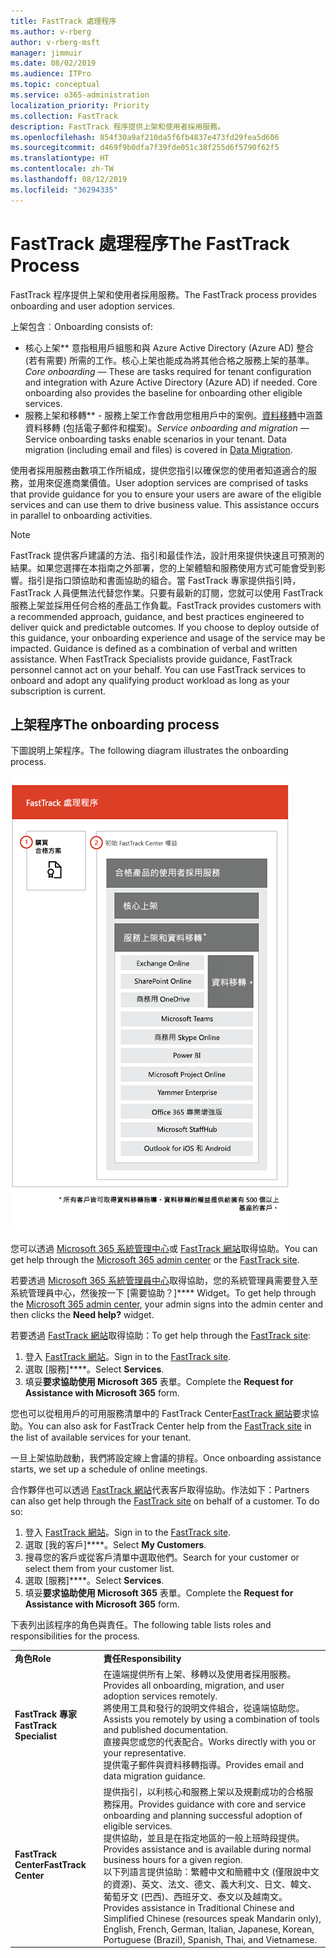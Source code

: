 ```yaml
---
title: FastTrack 處理程序
ms.author: v-rberg
author: v-rberg-msft
manager: jimmuir
ms.date: 08/02/2019
ms.audience: ITPro
ms.topic: conceptual
ms.service: o365-administration
localization_priority: Priority
ms.collection: FastTrack
description: FastTrack 程序提供上架和使用者採用服務。
ms.openlocfilehash: 854f30a9af210da5f6fb4837e473fd29fea5d606
ms.sourcegitcommit: d469f9b0dfa7f39fde051c38f255d6f5790f62f5
ms.translationtype: HT
ms.contentlocale: zh-TW
ms.lasthandoff: 08/12/2019
ms.locfileid: "36294335"
---
```

# <a name="the-fasttrack-process"></a><span data-ttu-id="3ee44-103">FastTrack 處理程序</span><span class="sxs-lookup"><span data-stu-id="3ee44-103">The FastTrack Process</span></span>

<span data-ttu-id="3ee44-104">FastTrack 程序提供上架和使用者採用服務。</span><span class="sxs-lookup"><span data-stu-id="3ee44-104">The FastTrack process provides onboarding and user adoption services.</span></span> 
  
<span data-ttu-id="3ee44-105">上架包含︰</span><span class="sxs-lookup"><span data-stu-id="3ee44-105">Onboarding consists of:</span></span>
  
- <span data-ttu-id="3ee44-p101">核心上架\*\*  意指租用戶組態和與 Azure Active Directory (Azure AD) 整合 (若有需要) 所需的工作。核心上架也能成為將其他合格之服務上架的基準。</span><span class="sxs-lookup"><span data-stu-id="3ee44-p101">*Core onboarding* — These are tasks required for tenant configuration and integration with Azure Active Directory (Azure AD) if needed. Core onboarding also provides the baseline for onboarding other eligible services.</span></span> 
- <span data-ttu-id="3ee44-p102">服務上架和移轉\*\* - 服務上架工作會啟用您租用戶中的案例。[資料移轉](O365-data-migration.md)中涵蓋資料移轉 (包括電子郵件和檔案)。</span><span class="sxs-lookup"><span data-stu-id="3ee44-p102">*Service onboarding and migration* — Service onboarding tasks enable scenarios in your tenant. Data migration (including email and files) is covered in [Data Migration](O365-data-migration.md).</span></span> 
    
<span data-ttu-id="3ee44-p103">使用者採用服務由數項工作所組成，提供您指引以確保您的使用者知道適合的服務，並用來促進商業價值。</span><span class="sxs-lookup"><span data-stu-id="3ee44-p103">User adoption services are comprised of tasks that provide guidance for you to ensure your users are aware of the eligible services and can use them to drive business value. This assistance occurs in parallel to onboarding activities.</span></span>
  
> [!NOTE]
> <span data-ttu-id="3ee44-p104">FastTrack 提供客戶建議的方法、指引和最佳作法，設計用來提供快速且可預測的結果。如果您選擇在本指南之外部署，您的上架體驗和服務使用方式可能會受到影響。指引是指口頭協助和書面協助的組合。當 FastTrack 專家提供指引時，FastTrack 人員便無法代替您作業。只要有最新的訂閱，您就可以使用 FastTrack 服務上架並採用任何合格的產品工作負載。</span><span class="sxs-lookup"><span data-stu-id="3ee44-p104">FastTrack provides customers with a recommended approach, guidance, and best practices engineered to deliver quick and predictable outcomes. If you choose to deploy outside of this guidance, your onboarding experience and usage of the service may be impacted. Guidance is defined as a combination of verbal and written assistance. When FastTrack Specialists provide guidance, FastTrack personnel cannot act on your behalf. You can use FastTrack services to onboard and adopt any qualifying product workload as long as your subscription is current.</span></span> 
  
## <a name="the-onboarding-process"></a><span data-ttu-id="3ee44-117">上架程序</span><span class="sxs-lookup"><span data-stu-id="3ee44-117">The onboarding process</span></span>

<span data-ttu-id="3ee44-118">下圖說明上架程序。</span><span class="sxs-lookup"><span data-stu-id="3ee44-118">The following diagram illustrates the onboarding process.</span></span>
  
![使用上架權益的時間表](media/O365-Onboarding-Timeline.png)
  
<span data-ttu-id="3ee44-120">您可以透過 [Microsoft 365 系統管理中心](https://go.microsoft.com/fwlink/?linkid=2032704)或 [FastTrack 網站](https://go.microsoft.com/fwlink/?linkid=780698)取得協助。</span><span class="sxs-lookup"><span data-stu-id="3ee44-120">You can get help through the [Microsoft 365 admin center](https://go.microsoft.com/fwlink/?linkid=2032704) or the [FastTrack site](https://go.microsoft.com/fwlink/?linkid=780698).</span></span> 

<span data-ttu-id="3ee44-121">若要透過 [Microsoft 365 系統管理員中心](https://go.microsoft.com/fwlink/?linkid=2032704)取得協助，您的系統管理員需要登入至系統管理員中心，然後按一下 [需要協助？]\*\*\*\* Widget。</span><span class="sxs-lookup"><span data-stu-id="3ee44-121">To get help through the [Microsoft 365 admin center](https://go.microsoft.com/fwlink/?linkid=2032704), your admin signs into the admin center and then clicks the **Need help?** widget.</span></span> 

<span data-ttu-id="3ee44-122">若要透過 [FastTrack 網站](https://go.microsoft.com/fwlink/?linkid=780698)取得協助：</span><span class="sxs-lookup"><span data-stu-id="3ee44-122">To get help through the [FastTrack site](https://go.microsoft.com/fwlink/?linkid=780698):</span></span> 
1.  <span data-ttu-id="3ee44-123">登入 [FastTrack 網站](https://go.microsoft.com/fwlink/?linkid=780698)。</span><span class="sxs-lookup"><span data-stu-id="3ee44-123">Sign in to the [FastTrack site](https://go.microsoft.com/fwlink/?linkid=780698).</span></span> 
2.  <span data-ttu-id="3ee44-124">選取 [服務]\*\*\*\*。</span><span class="sxs-lookup"><span data-stu-id="3ee44-124">Select **Services**.</span></span>
3.  <span data-ttu-id="3ee44-125">填妥**要求協助使用 Microsoft 365** 表單。</span><span class="sxs-lookup"><span data-stu-id="3ee44-125">Complete the **Request for Assistance with Microsoft 365** form.</span></span> 
  
 <span data-ttu-id="3ee44-126">您也可以從租用戶的可用服務清單中的 FastTrack Center[FastTrack 網站](https://go.microsoft.com/fwlink/?linkid=780698)要求協助。</span><span class="sxs-lookup"><span data-stu-id="3ee44-126">You can also ask for FastTrack Center help from the [FastTrack site](https://go.microsoft.com/fwlink/?linkid=780698) in the list of available services for your tenant.</span></span> 
    
 <span data-ttu-id="3ee44-127">一旦上架協助啟動，我們將設定線上會議的排程。</span><span class="sxs-lookup"><span data-stu-id="3ee44-127">Once onboarding assistance starts, we set up a schedule of online meetings.</span></span>
    
<span data-ttu-id="3ee44-p105">合作夥伴也可以透過 [FastTrack 網站](https://go.microsoft.com/fwlink/?linkid=780698)代表客戶取得協助。作法如下：</span><span class="sxs-lookup"><span data-stu-id="3ee44-p105">Partners can also get help through the [FastTrack site](https://go.microsoft.com/fwlink/?linkid=780698) on behalf of a customer. To do so:</span></span>
1.  <span data-ttu-id="3ee44-130">登入 [FastTrack 網站](https://go.microsoft.com/fwlink/?linkid=780698)。</span><span class="sxs-lookup"><span data-stu-id="3ee44-130">Sign in to the [FastTrack site](https://go.microsoft.com/fwlink/?linkid=780698).</span></span> 
2.  <span data-ttu-id="3ee44-131">選取 [我的客戶]\*\*\*\*。</span><span class="sxs-lookup"><span data-stu-id="3ee44-131">Select **My Customers**.</span></span>
3.  <span data-ttu-id="3ee44-132">搜尋您的客戶或從客戶清單中選取他們。</span><span class="sxs-lookup"><span data-stu-id="3ee44-132">Search for your customer or select them from your customer list.</span></span>
4.  <span data-ttu-id="3ee44-133">選取 [服務]\*\*\*\*。</span><span class="sxs-lookup"><span data-stu-id="3ee44-133">Select **Services**.</span></span>
5.  <span data-ttu-id="3ee44-134">填妥**要求協助使用 Microsoft 365** 表單。</span><span class="sxs-lookup"><span data-stu-id="3ee44-134">Complete the **Request for Assistance with Microsoft 365** form.</span></span> 

<span data-ttu-id="3ee44-135">下表列出該程序的角色與責任。</span><span class="sxs-lookup"><span data-stu-id="3ee44-135">The following table lists roles and responsibilities for the process.</span></span>
    
|||
|:-----|:-----|
|<span data-ttu-id="3ee44-136">**角色**</span><span class="sxs-lookup"><span data-stu-id="3ee44-136">**Role**</span></span> <br/> |<span data-ttu-id="3ee44-137">**責任**</span><span class="sxs-lookup"><span data-stu-id="3ee44-137">**Responsibility**</span></span> <br/> |
|<span data-ttu-id="3ee44-138">**FastTrack 專家**</span><span class="sxs-lookup"><span data-stu-id="3ee44-138">**FastTrack Specialist**</span></span> <br/> |<span data-ttu-id="3ee44-139">在遠端提供所有上架、移轉以及使用者採用服務。</span><span class="sxs-lookup"><span data-stu-id="3ee44-139">Provides all onboarding, migration, and user adoption services remotely.</span></span>  <br/> <span data-ttu-id="3ee44-140">將使用工具和發行的說明文件組合，從遠端協助您。</span><span class="sxs-lookup"><span data-stu-id="3ee44-140">Assists you remotely by using a combination of tools and published documentation.</span></span> <br/> <span data-ttu-id="3ee44-141">直接與您或您的代表配合。</span><span class="sxs-lookup"><span data-stu-id="3ee44-141">Works directly with you or your representative.</span></span> <br/> <span data-ttu-id="3ee44-142">提供電子郵件與資料移轉指導。</span><span class="sxs-lookup"><span data-stu-id="3ee44-142">Provides email and data migration guidance.</span></span>|
|<span data-ttu-id="3ee44-143">**FastTrack Center**</span><span class="sxs-lookup"><span data-stu-id="3ee44-143">**FastTrack Center**</span></span>  <br/> |<span data-ttu-id="3ee44-144">提供指引，以利核心和服務上架以及規劃成功的合格服務採用。</span><span class="sxs-lookup"><span data-stu-id="3ee44-144">Provides guidance with core and service onboarding and planning successful adoption of eligible services.</span></span>  <br/> <span data-ttu-id="3ee44-145">提供協助，並且是在指定地區的一般上班時段提供。</span><span class="sxs-lookup"><span data-stu-id="3ee44-145">Provides assistance and is available during normal business hours for a given region.</span></span> <br/> <span data-ttu-id="3ee44-146">以下列語言提供協助：繁體中文和簡體中文 (僅限說中文的資源)、英文、法文、德文、義大利文、日文、韓文、葡萄牙文 (巴西)、西班牙文、泰文以及越南文。</span><span class="sxs-lookup"><span data-stu-id="3ee44-146">Provides assistance in Traditional Chinese and Simplified Chinese (resources speak Mandarin only), English, French, German, Italian, Japanese, Korean, Portuguese (Brazil), Spanish, Thai, and Vietnamese.</span></span>|


  

